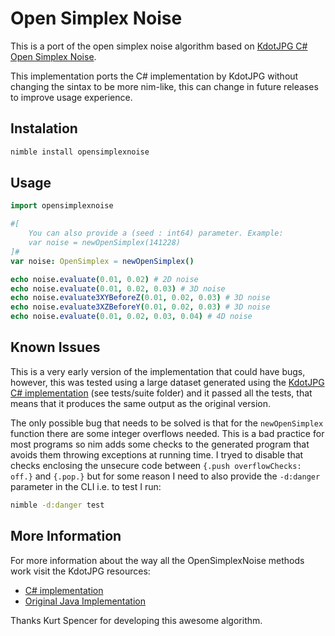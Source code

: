 # Open Simplex Noise

This is a port of the open simplex noise algorithm based on [KdotJPG C# Open Simplex Noise](https://gist.github.com/KdotJPG/f271080228b55056e6da70c73eb3e9b1).

This implementation ports the C# implementation by KdotJPG without changing the sintax to be more nim-like, this can change in future releases to improve usage experience.

## Instalation

```bash
nimble install opensimplexnoise
```

## Usage

```nim
import opensimplexnoise

#[
    You can also provide a (seed : int64) parameter. Example:
    var noise = newOpenSimplex(141228)
]#
var noise: OpenSimplex = newOpenSimplex()

echo noise.evaluate(0.01, 0.02) # 2D noise
echo noise.evaluate(0.01, 0.02, 0.03) # 3D noise
echo noise.evaluate3XYBeforeZ(0.01, 0.02, 0.03) # 3D noise
echo noise.evaluate3XZBeforeY(0.01, 0.02, 0.03) # 3D noise
echo noise.evaluate(0.01, 0.02, 0.03, 0.04) # 4D noise
```

## Known Issues

This is a very early version of the implementation that could have bugs, however, this was tested using a large dataset generated using the [KdotJPG C# implementation](https://gist.github.com/KdotJPG/f271080228b55056e6da70c73eb3e9b1) (see tests/suite folder) and it passed all the tests, that means that it produces the same output as the original version.

The only possible bug that needs to be solved is that for the `newOpenSimplex` function there are some integer overflows needed. This is a bad practice for most programs so nim adds some checks to the generated program that avoids them throwing exceptions at running time. I tryed to disable that checks enclosing the unsecure code between `{.push overflowChecks: off.}` and `{.pop.}` but for some reason I need to also provide the `-d:danger` parameter in the CLI i.e. to test I run:

```bash
nimble -d:danger test
```

## More Information

For more information about the way all the OpenSimplexNoise methods work visit the KdotJPG resources:

* [C# implementation](https://gist.github.com/KdotJPG/f271080228b55056e6da70c73eb3e9b1)
* [Original Java Implementation](https://gist.github.com/KdotJPG/b1270127455a94ac5d19)

Thanks Kurt Spencer for developing this awesome algorithm.
